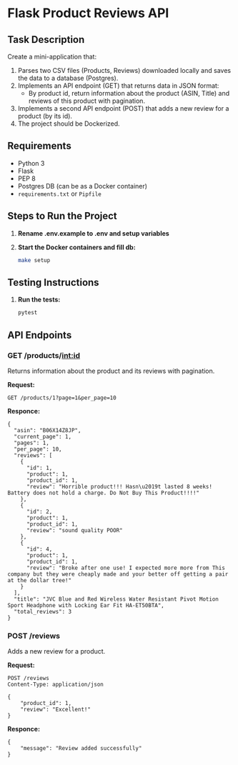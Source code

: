 # Flask Product Reviews API

## Task Description

Create a mini-application that:

1. Parses two CSV files (Products, Reviews) downloaded locally and saves the data to a database (Postgres).
2. Implements an API endpoint (GET) that returns data in JSON format:
   - By product id, return information about the product (ASIN, Title) and reviews of this product with pagination.
3. Implements a second API endpoint (POST) that adds a new review for a product (by its id).
4. The project should be Dockerized.

## Requirements

- Python 3
- Flask
- PEP 8
- Postgres DB (can be as a Docker container)
- `requirements.txt` or `Pipfile`


## Steps to Run the Project

1. **Rename .env.example to .env and setup variables**

2. **Start the Docker containers and fill db:**
   ```bash
   make setup

## Testing Instructions

1. **Run the tests:**
   ```bash
   pytest
   
## API Endpoints

### GET /products/<int:id>
Returns information about the product and its reviews with pagination.

**Request:**
```http
GET /products/1?page=1&per_page=10
```

**Responce:**
```http
{
  "asin": "B06X14Z8JP",
  "current_page": 1,
  "pages": 1,
  "per_page": 10,
  "reviews": [
    {
      "id": 1,
      "product": 1,
      "product_id": 1,
      "review": "Horrible product!!! Hasn\u2019t lasted 8 weeks! Battery does not hold a charge. Do Not Buy This Product!!!!"
    },
    {
      "id": 2,
      "product": 1,
      "product_id": 1,
      "review": "sound quality POOR"
    },
    {
      "id": 4,
      "product": 1,
      "product_id": 1,
      "review": "Broke after one use! I expected more more from This company but they were cheaply made and your better off getting a pair at the dollar tree!"
    }
  ],
  "title": "JVC Blue and Red Wireless Water Resistant Pivot Motion Sport Headphone with Locking Ear Fit HA-ET50BTA",
  "total_reviews": 3
}
```

### POST /reviews
Adds a new review for a product.

**Request:**
```http
POST /reviews
Content-Type: application/json

{
    "product_id": 1,
    "review": "Excellent!"
}

```

**Responce:**
```http
{
    "message": "Review added successfully"
}
```